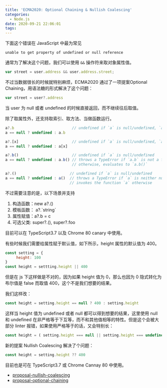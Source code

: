 ```yaml
---
title: 'ECMA2020: Optional Chaining & Nullish Coalescing'
categories:
  - Node.js
date: 2020-09-21 22:06:01
tags:
---
```


下面这个错误在 JavaScript 中最为常见

`unable to get property of undefined or null reference` 

通常为了解决这个问题，我们可以使用 `&&` 操作符来取对象属性值。

```js
var street = user.address && user.address.street;
```

不过当数据很长的时候就特别麻烦，ECMA2020 通过了一项提案Optional Chaining，用语法糖的形式解决了这个问题：

```js
var street = user?.address
```

当 user 为 null 或者 undefined 的时候直接返回，而不继续往后取值。

除了取属性外，还支持取索引、取方法、当做函数运行。

```js
a?.b                          // undefined if `a` is null/undefined, `a.b` otherwise.
a == null ? undefined : a.b

a?.[x]                        // undefined if `a` is null/undefined, `a[x]` otherwise.
a == null ? undefined : a[x]

a?.b()                        // undefined if `a` is null/undefined
a == null ? undefined : a.b() // throws a TypeError if `a.b` is not a function
                              // otherwise, evaluates to `a.b()`

a?.()                        // undefined if `a` is null/undefined
a == null ? undefined : a()  // throws a TypeError if `a` is neither null/undefined, nor a function
                             // invokes the function `a` otherwise
```

不过需要注意的是，以下场景并支持

1. 构造函数：new a?.()
2. 模板函数： a?.\`string\`
3. 属性赋值：a?.b = c
4. 可选父类: super?.(), super?.foo

目前可以在 TypeScript3.7 以及 Chrome 80 canary 中使用。

有些时候我们需要给属性赋于默认值，如下所示，height 属性的默认值为 400。

```js
const setting = {
     height: 100
}
const height = settting.height || 400
```

但是在 js 下这样做是不对的，因为如果 height 值为 0，那么也因为 0 隐式转化为布尔值是 false 而取值 400，这个不是我们想要的结果。

我们这样改：

```js
const height = setting.height == null ? 400 : setting.height
```

这样当 height 值为 undefined 或者 null 都可以得到想要的结果，这里使用 null 和 undefined 在非严格等于下互等，而不和其他值相等的特性。但是这个会被大部分 linter 报错，如果使用严格等于的话，又会特别长：

```js
const height = ( setting.height === null || setting.height === undefined) ? 400 : setting.height
```

新的提案 Nullish Coalescing 解决了个问题：

```js
const height = setting.height ?? 400
```

目前也是可在 TypeScript3.7 或 Chrome Cannay 80 中使用。

- [proposal-nullish-coalescing](https://github.com/tc39/proposal-nullish-coalescing)
- [proposal-optional-chaining](https://github.com/tc39/proposal-optional-chaining)

